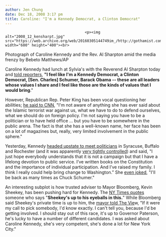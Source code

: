 ```yaml
---
author: Jen Chung
date: Dec 18, 2008 3:17 pm
title: Caroline: "I'm a Kennedy Democrat, a Clinton Democrat"
---
```


	
										<p><img alt="2008_12_kensharpt.jpg" src="https://web.archive.org/web/20160305144749im_/http://gothamist.com/attachments/jen/2008_12_kensharpt.jpg" width="600" height="400"><br>
<span class="photo_caption">Photograph of Caroline Kennedy and the Rev. Al Sharpton amid the media frenzy by Bebeto Matthews/AP</span></p>

<p>Caroline Kennedy had lunch at Sylvia&apos;s with the Reverend Al Sharpton today and <a href="https://web.archive.org/web/20160305144749/http://www.newsday.com/news/local/politics/ny-nykenn1219,0,1952417.story">told reporters</a>, <strong>&quot;I feel like I&apos;m a Kennedy Democrat, a Clinton Democrat, [Sen. Charles] Schumer, Barack Obama -- these are all leaders whose values I share and I feel like those are the kinds of values that I would bring</strong>.&quot;  </p>

<p>However, Republican Rep. Peter King has been vocal questioning her abilities; <a href="https://web.archive.org/web/20160305144749/http://www.newsday.com/news/local/ny-stisra1812282422dec18,0,166582.story">he said to CNN</a>, &quot;I&apos;m not aware of anything she has ever said about the Islamic terrorist war against us, what we have to do to defend ourselves, what we should do on foreign policy. I&apos;m not saying you have to be a politician or to have held office ... but you have to be somewhere in the public arena. The fact is that she has a well-known name, her face has been on a lot of magazines but, really, very limited involvement in the public sphere.&quot;</p>

<p>Yesterday, Kennedy <a href="https://web.archive.org/web/20160305144749/http://www.nytimes.com/2008/12/18/nyregion/18upstate.html?hp">headed upstate to meet politicians</a> in Syracuse, Buffalo and Rochester (and it was apparently <a href="https://web.archive.org/web/20160305144749/http://nymag.com/daily/intel/2008/12/just_about_the_last_name_youd.html">very tightly controlled</a>) and said, &quot;I just hope everybody understands that it is not a campaign but that I have a lifelong devotion to public service. I&#x2019;ve written books on the Constitution and the importance of individual participation. And I&#x2019;ve raised my family. I think I really could help bring change to Washington.&#x201D;  She <a href="https://web.archive.org/web/20160305144749/http://www.nydailynews.com/news/politics/2008/12/17/2008-12-17_caroline_kennedy_meets_syracuse_politici.html">even joked</a>, &quot;I&apos;ll be back as many times as Chuck Schumer.&quot;  </p>

<p>An interesting subplot is how trusted adviser to Mayor Bloomberg, Kevin Sheekey, has been pushing hard for Kennedy.  The <a href="https://web.archive.org/web/20160305144749/http://www.nytimes.com/2008/12/18/nyregion/18bloomberg.html?ref=nyregion">NY Times quotes</a> someone who says &quot;<strong>Sheekey&apos;s up to his eyeballs in this.</strong>&quot;  While Bloomberg said Sheekey&apos;s private time is up to him, the <a href="https://web.archive.org/web/20160305144749/http://www.politickerny.com/1125/bloomberg-view-caroline-great-others">mayor told The Vie</a>w, &quot;If it were my call to pick somebody, I&apos;d know exactly. I can&apos;t tell you, because I&apos;d be getting involved. I should stay out of this race, it&apos;s up to Governor Paterson, he&apos;s lucky to have a number of different candidates. I was asked about Caroline Kennedy, she&apos;s very competent, she&apos;s done a lot for New York City.&quot;</p>					
										
									
				
